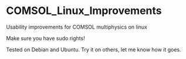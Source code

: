 # COMSOL_Linux_Improvements
Usability improvements for COMSOL multiphysics on linux

Make sure you have sudo rights!

Tested on Debian and Ubuntu. Try it on others, let me know how it goes.
